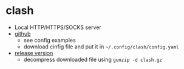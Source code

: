 # clash
* Local HTTP/HTTPS/SOCKS server
* [github](https://github.com/Dreamacro/clash)
  * see config examples
  * download cinfig file and put it in ```~/.config/clash/config.yaml```
* [release version](https://github.com/Dreamacro/clash/releases)
  * decompress downloaded file using ```gunzip -d clash.gz```
